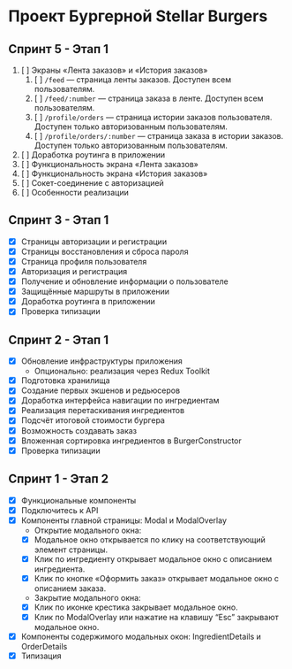 # Проект Бургерной Stellar Burgers

## Спринт 5 - Этап 1

1. [ ] Экраны «Лента заказов» и «История заказов»
    1. [ ] `/feed` — страница ленты заказов. Доступен всем пользователям.
    2. [ ] `/feed/:number` — страница заказа в ленте. Доступен всем пользователям.
    3. [ ] `/profile/orders` — страница истории заказов пользователя. Доступен только авторизованным пользователям.
    4. [ ] `/profile/orders/:number` — страница заказа в истории заказов. Доступен только авторизованным пользователям.
2. [ ] Доработка роутинга в приложении
3. [ ] Функциональность экрана «Лента заказов»
4. [ ] Функциональность экрана «История заказов»
5. [ ] Сокет-соединение с авторизацией
6. [ ] Особенности реализации

## Спринт 3 - Этап 1
- [x] Страницы авторизации и регистрации
- [x] Страницы восстановления и сброса пароля
- [x] Страница профиля пользователя
- [x] Авторизация и регистрация
- [x] Получение и обновление информации о пользователе
- [x] Защищённые маршруты в приложении
- [x] Доработка роутинга в приложении
- [x] Проверка типизации

## Спринт 2 - Этап 1

- [x] Обновление инфраструктуры приложения
    - Опционально: реализация через Redux Toolkit
- [x] Подготовка хранилища
- [x] Создание первых экшенов и редьюсеров
- [x] Доработка интерфейса навигации по ингредиентам
- [x] Реализация перетаскивания ингредиентов
- [x] Подсчёт итоговой стоимости бургера
- [x] Возможность создавать заказ
- [x] Вложенная сортировка ингредиентов в BurgerConstructor
- [x] Проверка типизации

## Спринт 1 - Этап 2

-   [x] Функциональные компоненты
-   [x] Подключитесь к API
-   [x] Компоненты главной страницы: Modal и ModalOverlay
    -   Открытие модального окна:
    -   [x] Модальное окно открывается по клику на соответствующий элемент страницы.
    -   [x] Клик по ингредиенту открывает модальное окно с описанием ингредиента.
    -   [x] Клик по кнопке «Оформить заказ» открывает модальное окно с описанием заказа.
    -   Закрытие модального окна:
    -   [x] Клик по иконке крестика закрывает модальное окно.
    -   [x] Клик по ModalOverlay или нажатие на клавишу “Esc” закрывают модальное окно.
-   [x] Компоненты содержимого модальных окон: IngredientDetails и OrderDetails
-   [x] Типизация

